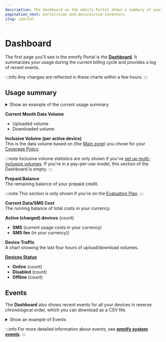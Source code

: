 ```yaml
---
description: The dashboard on the emnify Portal shows a summary of your usage for the current billing cycle
pagination_next: portal/sims-and-devices/sim-inventory
slug: /portal
---
```


# Dashboard

The first page you'll see in the emnify Portal is the [**Dashboard**](https://portal.emnify.com/).
It summarizes your usage during the current billing cycle and provides a log of recent events. 

:::info
Any changes are reflected in these charts within a few hours.
:::

## Usage summary 

<details className="custom-details-example">
  <summary>Show an example of the current usage summary</summary>
  <img
    src={require('./assets/dashboard-usage.png').default}
    style={{width:695}}
    alt=""
  />
</details>

**Current Month Data Volume**
  - Uploaded volume
  - Downloaded volume

**Inclusive Volume (per active device)**  
This is the data volume based on (the [Main zone](/portal/device-policies#zones)) you chose for your [Coverage Policy](/portal/device-policies#coverage-policies).

:::note
Inclusive volume statistics are only shown if you've [set up multi-inclusive volumes](/how-tos/multi-inclusive-volumes).
If you're in a pay-per-use model, this section of the Dashboard is empty.
:::

**Prepaid Balance**  
The remaining balance of your prepaid credit.

:::note
This section is only shown if you're on the [Evaluation Plan](/quickstart#emnifys-evaluation-plan).
:::

**Current Data/SMS Cost**  
The running balance of total costs in your currency.

**Active (charged) devices** (count)
  - **SMS** (current usage costs in your currency)
  - **SMS fee** (in your currency))

**Device Traffic**  
A chart showing the last four hours of upload/download volumes.

[**Devices Status**](/glossary#endpoint-status)
  - **Online** (count)
  - **Disabled** (count)
  - **Offline** (count)

## Events

The **Dashboard** also shows recent events for all your devices in reverse chronological order, which you can download as a CSV file.

<details className="custom-details-example">
  <summary>Show an example of Events</summary>
  <img
    src={require('./assets/dashboard-events.png').default}
    alt=""
  />
</details>

:::info
For more detailed information about events, see [**emnify system events**](/system-events).
:::
